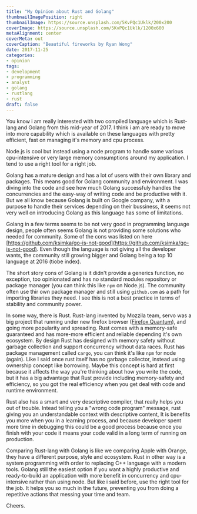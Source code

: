 ```yaml
---
title: "My Opinion about Rust and Golang"
thumbnailImagePosition: right
thumbnailImage: https://source.unsplash.com/5KvPQc1Uklk/200x200
coverImage: https://source.unsplash.com/5KvPQc1Uklk/1200x600
metaAlignment: center
coverMeta: out
coverCaption: "Beautiful fireworks by Ryan Wong"
date: 2017-11-25
categories:
- opinion
tags:
- development
- programming
- analyst
- golang
- rustlang
- rust
draft: false
---
```

You know i am really interested with two compiled language which is Rust-lang and Golang from this mid-year of 2017. 
I think i am are ready to move into more capability which is available on these languages with pretty efficient, fast on managing it's memory and cpu process.

Node.js is cool but instead using a node program to handle some various cpu-intensive or very large memory consumptions around my application. 
I tend to use a right tool for a right job.

Golang has a mature design and has a lot of users with their own library and packages. This means good for Golang community and environment. 
I was diving into the code and see how much Golang successfuly handles the concurrencies and the easy-way of writing code and be productive with it.
But we all know because Golang is built on Google company, with a purpose to handle their services depending on their bussiness, it seems not very well on introducing Golang as this language has some of limitations.

Golang in a few terms seems to be not very good in programming language design, people often seems Golang is not providing some solutions who needed for community. 
Some of the cons was listed on here [https://github.com/ksimka/go-is-not-good](https://github.com/ksimka/go-is-not-good). Even though the language is not giving all the developer wants, 
the community still growing bigger and Golang being a top 10 language at 2016 (tiobe index).

The short story cons of Golang is it didn't provide a generics function, no exception, too opinionated and has no standard modules repository or package manager (you can think this like `npm` on Node.js). 
The community often use thir own package manager and still using `github.com` as a path for importing libraries they need. I see this is not a best practice in terms of stability and community power.

In some way, there is Rust. Rust-lang invented by Mozzila team, servo was a big project that running under new firefox browser ([Firefox Quantum](https://blog.rust-lang.org/2017/11/14/Fearless-Concurrency-In-Firefox-Quantum.html)), and going more popularity and spreading. Rust comes with a memory-safe guaranteed and has more-more efficient and reliable depending it's own ecosystem. 
By design Rust has designed with memory safety without garbage collection and support concurrency without data races. Rust has package management called `cargo`, you can think it's like `npm` for node (again). Like I said once rust itself has no garbage collector, instead using ownership concept like borrowing. Maybe this concept is hard at first because it affects the way you're thinking about how you write the code, but it has a big advantage that Rust provide including memory-safety and efficiency, so you got the real efficiency when you get deal with code and runtime environment.

Rust also has a smart and very descriptive compiler, that really helps you out of trouble. Intead telling you a "wrong code program" message, rust giving you an understandable context with descriptive content, It is benefits you more when you in a learning process, and because developer spent more time in debugging this could be a good process because once you finish with your code it means your code valid in a long term of running on production.

Comparing Rust-lang with Golang is like we comparing Apple with Orange, they have a different purpose, style and ecosystem. Rust in other way is a system programming with order to replacing C++ language with a modern tools. Golang still the easiest option if you want a highly productive and ready-to-build an application with more benefit in concurrency and cpu-intensive rather than using node. 
But like i said before, use the right tool for the job. It helps you so much in the future, preventing you from doing a repetitive actions that messing your time and team.

Cheers.


